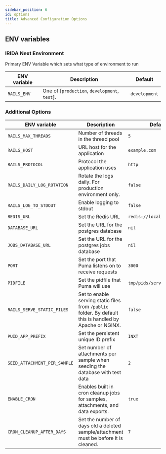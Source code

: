 ```yaml
---
sidebar_position: 6
id: options
title: Advanced Configuration Options
---
```


## ENV variables

### IRIDA Next Environment

Primary ENV Variable which sets what type of environment to run

| ENV variable | Description                                   | Default       |
| ------------ | --------------------------------------------- | ------------- |
| `RAILS_ENV`  | One of [`production`, `development`, `test`]. | `development` |

### Additional Options

| ENV variable                 | Description                                                                                              | Default                    |
| ---------------------------- | -------------------------------------------------------------------------------------------------------- | -------------------------- |
| `RAILS_MAX_THREADS`          | Number of threads in the thread pool                                                                     | `5`                        |
| `RAILS_HOST`                 | URL host for the application                                                                             | `example.com`              |
| `RAILS_PROTOCOL`             | Protocol the application uses                                                                            | `http`                     |
| `RAILS_DAILY_LOG_ROTATION`   | Rotate the logs daily. For production environment only.                                                  | `false`                    |
| `RAILS_LOG_TO_STDOUT`        | Enable logging to stdout                                                                                 | `false`                    |
| `REDIS_URL`                  | Set the Redis URL                                                                                        | `redis://localhost:6379/1` |
| `DATABASE_URL`               | Set the URL for the postgres database                                                                    | `nil`                      |
| `JOBS_DATABASE_URL`          | Set the URL for the postgres jobs database                                                               | `nil`                      |
| `PORT`                       | Set the port that Puma listens on to receive requests                                                    | `3000`                     |
| `PIDFILE`                    | Set the pidfile that Puma will use                                                                       | `tmp/pids/server.pid`      |
| `RAILS_SERVE_STATIC_FILES`   | Set to enable serving static files from `/public` folder. By default this is handled by Apache or NGINX. | `false`                    |
| `PUID_APP_PREFIX`            | Set the persistent unique ID prefix                                                                      | `INXT`                     |
| `SEED_ATTACHMENT_PER_SAMPLE` | Set number of attachments per sample when seeding the database with test data                            | `2`                        |
| `ENABLE_CRON`                | Enables built in cron cleanup jobs for samples, attachments, and data exports.                           | `true`                     |
| `CRON_CLEANUP_AFTER_DAYS`    | Set the number of days old a deleted sample/attachment must be before it is cleaned.                     | `7`                        |

